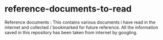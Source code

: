 # reference-documents-to-read
Reference documents :
This contains various documents i have read in the internet and collected / bookmarked for future reference.
All the information saved in this repository has been taken from internet by googling.
